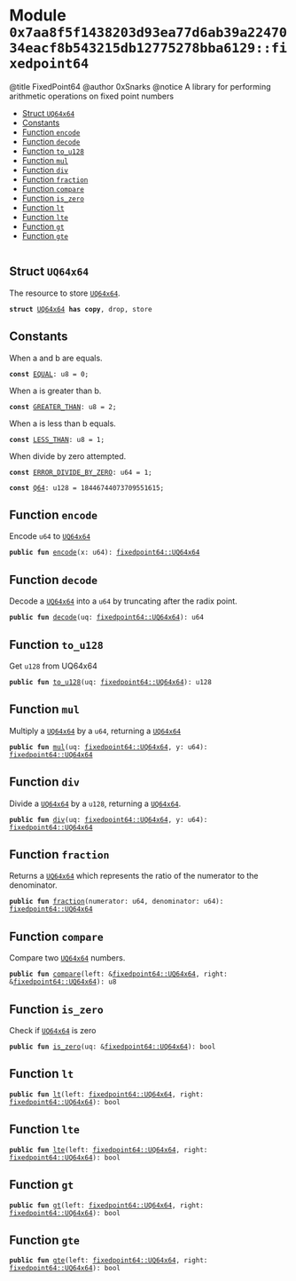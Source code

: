 
<a id="0x7aa8f5f1438203d93ea77d6ab39a2247034eacf8b543215db12775278bba6129_fixedpoint64"></a>

# Module `0x7aa8f5f1438203d93ea77d6ab39a2247034eacf8b543215db12775278bba6129::fixedpoint64`

@title FixedPoint64
@author 0xSnarks
@notice A library for performing arithmetic operations on fixed point numbers


-  [Struct `UQ64x64`](#0x7aa8f5f1438203d93ea77d6ab39a2247034eacf8b543215db12775278bba6129_fixedpoint64_UQ64x64)
-  [Constants](#@Constants_0)
-  [Function `encode`](#0x7aa8f5f1438203d93ea77d6ab39a2247034eacf8b543215db12775278bba6129_fixedpoint64_encode)
-  [Function `decode`](#0x7aa8f5f1438203d93ea77d6ab39a2247034eacf8b543215db12775278bba6129_fixedpoint64_decode)
-  [Function `to_u128`](#0x7aa8f5f1438203d93ea77d6ab39a2247034eacf8b543215db12775278bba6129_fixedpoint64_to_u128)
-  [Function `mul`](#0x7aa8f5f1438203d93ea77d6ab39a2247034eacf8b543215db12775278bba6129_fixedpoint64_mul)
-  [Function `div`](#0x7aa8f5f1438203d93ea77d6ab39a2247034eacf8b543215db12775278bba6129_fixedpoint64_div)
-  [Function `fraction`](#0x7aa8f5f1438203d93ea77d6ab39a2247034eacf8b543215db12775278bba6129_fixedpoint64_fraction)
-  [Function `compare`](#0x7aa8f5f1438203d93ea77d6ab39a2247034eacf8b543215db12775278bba6129_fixedpoint64_compare)
-  [Function `is_zero`](#0x7aa8f5f1438203d93ea77d6ab39a2247034eacf8b543215db12775278bba6129_fixedpoint64_is_zero)
-  [Function `lt`](#0x7aa8f5f1438203d93ea77d6ab39a2247034eacf8b543215db12775278bba6129_fixedpoint64_lt)
-  [Function `lte`](#0x7aa8f5f1438203d93ea77d6ab39a2247034eacf8b543215db12775278bba6129_fixedpoint64_lte)
-  [Function `gt`](#0x7aa8f5f1438203d93ea77d6ab39a2247034eacf8b543215db12775278bba6129_fixedpoint64_gt)
-  [Function `gte`](#0x7aa8f5f1438203d93ea77d6ab39a2247034eacf8b543215db12775278bba6129_fixedpoint64_gte)


<pre><code></code></pre>



<a id="0x7aa8f5f1438203d93ea77d6ab39a2247034eacf8b543215db12775278bba6129_fixedpoint64_UQ64x64"></a>

## Struct `UQ64x64`

The resource to store <code><a href="fixedpoint64.md#0x7aa8f5f1438203d93ea77d6ab39a2247034eacf8b543215db12775278bba6129_fixedpoint64_UQ64x64">UQ64x64</a></code>.


<pre><code><b>struct</b> <a href="fixedpoint64.md#0x7aa8f5f1438203d93ea77d6ab39a2247034eacf8b543215db12775278bba6129_fixedpoint64_UQ64x64">UQ64x64</a> <b>has</b> <b>copy</b>, drop, store
</code></pre>



<a id="@Constants_0"></a>

## Constants


<a id="0x7aa8f5f1438203d93ea77d6ab39a2247034eacf8b543215db12775278bba6129_fixedpoint64_EQUAL"></a>

When a and b are equals.


<pre><code><b>const</b> <a href="fixedpoint64.md#0x7aa8f5f1438203d93ea77d6ab39a2247034eacf8b543215db12775278bba6129_fixedpoint64_EQUAL">EQUAL</a>: u8 = 0;
</code></pre>



<a id="0x7aa8f5f1438203d93ea77d6ab39a2247034eacf8b543215db12775278bba6129_fixedpoint64_GREATER_THAN"></a>

When a is greater than b.


<pre><code><b>const</b> <a href="fixedpoint64.md#0x7aa8f5f1438203d93ea77d6ab39a2247034eacf8b543215db12775278bba6129_fixedpoint64_GREATER_THAN">GREATER_THAN</a>: u8 = 2;
</code></pre>



<a id="0x7aa8f5f1438203d93ea77d6ab39a2247034eacf8b543215db12775278bba6129_fixedpoint64_LESS_THAN"></a>

When a is less than b equals.


<pre><code><b>const</b> <a href="fixedpoint64.md#0x7aa8f5f1438203d93ea77d6ab39a2247034eacf8b543215db12775278bba6129_fixedpoint64_LESS_THAN">LESS_THAN</a>: u8 = 1;
</code></pre>



<a id="0x7aa8f5f1438203d93ea77d6ab39a2247034eacf8b543215db12775278bba6129_fixedpoint64_ERROR_DIVIDE_BY_ZERO"></a>

When divide by zero attempted.


<pre><code><b>const</b> <a href="fixedpoint64.md#0x7aa8f5f1438203d93ea77d6ab39a2247034eacf8b543215db12775278bba6129_fixedpoint64_ERROR_DIVIDE_BY_ZERO">ERROR_DIVIDE_BY_ZERO</a>: u64 = 1;
</code></pre>



<a id="0x7aa8f5f1438203d93ea77d6ab39a2247034eacf8b543215db12775278bba6129_fixedpoint64_Q64"></a>



<pre><code><b>const</b> <a href="fixedpoint64.md#0x7aa8f5f1438203d93ea77d6ab39a2247034eacf8b543215db12775278bba6129_fixedpoint64_Q64">Q64</a>: u128 = 18446744073709551615;
</code></pre>



<a id="0x7aa8f5f1438203d93ea77d6ab39a2247034eacf8b543215db12775278bba6129_fixedpoint64_encode"></a>

## Function `encode`

Encode <code>u64</code> to <code><a href="fixedpoint64.md#0x7aa8f5f1438203d93ea77d6ab39a2247034eacf8b543215db12775278bba6129_fixedpoint64_UQ64x64">UQ64x64</a></code>


<pre><code><b>public</b> <b>fun</b> <a href="fixedpoint64.md#0x7aa8f5f1438203d93ea77d6ab39a2247034eacf8b543215db12775278bba6129_fixedpoint64_encode">encode</a>(x: u64): <a href="fixedpoint64.md#0x7aa8f5f1438203d93ea77d6ab39a2247034eacf8b543215db12775278bba6129_fixedpoint64_UQ64x64">fixedpoint64::UQ64x64</a>
</code></pre>



<a id="0x7aa8f5f1438203d93ea77d6ab39a2247034eacf8b543215db12775278bba6129_fixedpoint64_decode"></a>

## Function `decode`

Decode a <code><a href="fixedpoint64.md#0x7aa8f5f1438203d93ea77d6ab39a2247034eacf8b543215db12775278bba6129_fixedpoint64_UQ64x64">UQ64x64</a></code> into a <code>u64</code> by truncating after the radix point.


<pre><code><b>public</b> <b>fun</b> <a href="fixedpoint64.md#0x7aa8f5f1438203d93ea77d6ab39a2247034eacf8b543215db12775278bba6129_fixedpoint64_decode">decode</a>(uq: <a href="fixedpoint64.md#0x7aa8f5f1438203d93ea77d6ab39a2247034eacf8b543215db12775278bba6129_fixedpoint64_UQ64x64">fixedpoint64::UQ64x64</a>): u64
</code></pre>



<a id="0x7aa8f5f1438203d93ea77d6ab39a2247034eacf8b543215db12775278bba6129_fixedpoint64_to_u128"></a>

## Function `to_u128`

Get <code>u128</code> from UQ64x64


<pre><code><b>public</b> <b>fun</b> <a href="fixedpoint64.md#0x7aa8f5f1438203d93ea77d6ab39a2247034eacf8b543215db12775278bba6129_fixedpoint64_to_u128">to_u128</a>(uq: <a href="fixedpoint64.md#0x7aa8f5f1438203d93ea77d6ab39a2247034eacf8b543215db12775278bba6129_fixedpoint64_UQ64x64">fixedpoint64::UQ64x64</a>): u128
</code></pre>



<a id="0x7aa8f5f1438203d93ea77d6ab39a2247034eacf8b543215db12775278bba6129_fixedpoint64_mul"></a>

## Function `mul`

Multiply a <code><a href="fixedpoint64.md#0x7aa8f5f1438203d93ea77d6ab39a2247034eacf8b543215db12775278bba6129_fixedpoint64_UQ64x64">UQ64x64</a></code> by a <code>u64</code>, returning a <code><a href="fixedpoint64.md#0x7aa8f5f1438203d93ea77d6ab39a2247034eacf8b543215db12775278bba6129_fixedpoint64_UQ64x64">UQ64x64</a></code>


<pre><code><b>public</b> <b>fun</b> <a href="fixedpoint64.md#0x7aa8f5f1438203d93ea77d6ab39a2247034eacf8b543215db12775278bba6129_fixedpoint64_mul">mul</a>(uq: <a href="fixedpoint64.md#0x7aa8f5f1438203d93ea77d6ab39a2247034eacf8b543215db12775278bba6129_fixedpoint64_UQ64x64">fixedpoint64::UQ64x64</a>, y: u64): <a href="fixedpoint64.md#0x7aa8f5f1438203d93ea77d6ab39a2247034eacf8b543215db12775278bba6129_fixedpoint64_UQ64x64">fixedpoint64::UQ64x64</a>
</code></pre>



<a id="0x7aa8f5f1438203d93ea77d6ab39a2247034eacf8b543215db12775278bba6129_fixedpoint64_div"></a>

## Function `div`

Divide a <code><a href="fixedpoint64.md#0x7aa8f5f1438203d93ea77d6ab39a2247034eacf8b543215db12775278bba6129_fixedpoint64_UQ64x64">UQ64x64</a></code> by a <code>u128</code>, returning a <code><a href="fixedpoint64.md#0x7aa8f5f1438203d93ea77d6ab39a2247034eacf8b543215db12775278bba6129_fixedpoint64_UQ64x64">UQ64x64</a></code>.


<pre><code><b>public</b> <b>fun</b> <a href="fixedpoint64.md#0x7aa8f5f1438203d93ea77d6ab39a2247034eacf8b543215db12775278bba6129_fixedpoint64_div">div</a>(uq: <a href="fixedpoint64.md#0x7aa8f5f1438203d93ea77d6ab39a2247034eacf8b543215db12775278bba6129_fixedpoint64_UQ64x64">fixedpoint64::UQ64x64</a>, y: u64): <a href="fixedpoint64.md#0x7aa8f5f1438203d93ea77d6ab39a2247034eacf8b543215db12775278bba6129_fixedpoint64_UQ64x64">fixedpoint64::UQ64x64</a>
</code></pre>



<a id="0x7aa8f5f1438203d93ea77d6ab39a2247034eacf8b543215db12775278bba6129_fixedpoint64_fraction"></a>

## Function `fraction`

Returns a <code><a href="fixedpoint64.md#0x7aa8f5f1438203d93ea77d6ab39a2247034eacf8b543215db12775278bba6129_fixedpoint64_UQ64x64">UQ64x64</a></code> which represents the ratio of the numerator to the denominator.


<pre><code><b>public</b> <b>fun</b> <a href="fixedpoint64.md#0x7aa8f5f1438203d93ea77d6ab39a2247034eacf8b543215db12775278bba6129_fixedpoint64_fraction">fraction</a>(numerator: u64, denominator: u64): <a href="fixedpoint64.md#0x7aa8f5f1438203d93ea77d6ab39a2247034eacf8b543215db12775278bba6129_fixedpoint64_UQ64x64">fixedpoint64::UQ64x64</a>
</code></pre>



<a id="0x7aa8f5f1438203d93ea77d6ab39a2247034eacf8b543215db12775278bba6129_fixedpoint64_compare"></a>

## Function `compare`

Compare two <code><a href="fixedpoint64.md#0x7aa8f5f1438203d93ea77d6ab39a2247034eacf8b543215db12775278bba6129_fixedpoint64_UQ64x64">UQ64x64</a></code> numbers.


<pre><code><b>public</b> <b>fun</b> <a href="fixedpoint64.md#0x7aa8f5f1438203d93ea77d6ab39a2247034eacf8b543215db12775278bba6129_fixedpoint64_compare">compare</a>(left: &<a href="fixedpoint64.md#0x7aa8f5f1438203d93ea77d6ab39a2247034eacf8b543215db12775278bba6129_fixedpoint64_UQ64x64">fixedpoint64::UQ64x64</a>, right: &<a href="fixedpoint64.md#0x7aa8f5f1438203d93ea77d6ab39a2247034eacf8b543215db12775278bba6129_fixedpoint64_UQ64x64">fixedpoint64::UQ64x64</a>): u8
</code></pre>



<a id="0x7aa8f5f1438203d93ea77d6ab39a2247034eacf8b543215db12775278bba6129_fixedpoint64_is_zero"></a>

## Function `is_zero`

Check if <code><a href="fixedpoint64.md#0x7aa8f5f1438203d93ea77d6ab39a2247034eacf8b543215db12775278bba6129_fixedpoint64_UQ64x64">UQ64x64</a></code> is zero


<pre><code><b>public</b> <b>fun</b> <a href="fixedpoint64.md#0x7aa8f5f1438203d93ea77d6ab39a2247034eacf8b543215db12775278bba6129_fixedpoint64_is_zero">is_zero</a>(uq: &<a href="fixedpoint64.md#0x7aa8f5f1438203d93ea77d6ab39a2247034eacf8b543215db12775278bba6129_fixedpoint64_UQ64x64">fixedpoint64::UQ64x64</a>): bool
</code></pre>



<a id="0x7aa8f5f1438203d93ea77d6ab39a2247034eacf8b543215db12775278bba6129_fixedpoint64_lt"></a>

## Function `lt`



<pre><code><b>public</b> <b>fun</b> <a href="fixedpoint64.md#0x7aa8f5f1438203d93ea77d6ab39a2247034eacf8b543215db12775278bba6129_fixedpoint64_lt">lt</a>(left: <a href="fixedpoint64.md#0x7aa8f5f1438203d93ea77d6ab39a2247034eacf8b543215db12775278bba6129_fixedpoint64_UQ64x64">fixedpoint64::UQ64x64</a>, right: <a href="fixedpoint64.md#0x7aa8f5f1438203d93ea77d6ab39a2247034eacf8b543215db12775278bba6129_fixedpoint64_UQ64x64">fixedpoint64::UQ64x64</a>): bool
</code></pre>



<a id="0x7aa8f5f1438203d93ea77d6ab39a2247034eacf8b543215db12775278bba6129_fixedpoint64_lte"></a>

## Function `lte`



<pre><code><b>public</b> <b>fun</b> <a href="fixedpoint64.md#0x7aa8f5f1438203d93ea77d6ab39a2247034eacf8b543215db12775278bba6129_fixedpoint64_lte">lte</a>(left: <a href="fixedpoint64.md#0x7aa8f5f1438203d93ea77d6ab39a2247034eacf8b543215db12775278bba6129_fixedpoint64_UQ64x64">fixedpoint64::UQ64x64</a>, right: <a href="fixedpoint64.md#0x7aa8f5f1438203d93ea77d6ab39a2247034eacf8b543215db12775278bba6129_fixedpoint64_UQ64x64">fixedpoint64::UQ64x64</a>): bool
</code></pre>



<a id="0x7aa8f5f1438203d93ea77d6ab39a2247034eacf8b543215db12775278bba6129_fixedpoint64_gt"></a>

## Function `gt`



<pre><code><b>public</b> <b>fun</b> <a href="fixedpoint64.md#0x7aa8f5f1438203d93ea77d6ab39a2247034eacf8b543215db12775278bba6129_fixedpoint64_gt">gt</a>(left: <a href="fixedpoint64.md#0x7aa8f5f1438203d93ea77d6ab39a2247034eacf8b543215db12775278bba6129_fixedpoint64_UQ64x64">fixedpoint64::UQ64x64</a>, right: <a href="fixedpoint64.md#0x7aa8f5f1438203d93ea77d6ab39a2247034eacf8b543215db12775278bba6129_fixedpoint64_UQ64x64">fixedpoint64::UQ64x64</a>): bool
</code></pre>



<a id="0x7aa8f5f1438203d93ea77d6ab39a2247034eacf8b543215db12775278bba6129_fixedpoint64_gte"></a>

## Function `gte`



<pre><code><b>public</b> <b>fun</b> <a href="fixedpoint64.md#0x7aa8f5f1438203d93ea77d6ab39a2247034eacf8b543215db12775278bba6129_fixedpoint64_gte">gte</a>(left: <a href="fixedpoint64.md#0x7aa8f5f1438203d93ea77d6ab39a2247034eacf8b543215db12775278bba6129_fixedpoint64_UQ64x64">fixedpoint64::UQ64x64</a>, right: <a href="fixedpoint64.md#0x7aa8f5f1438203d93ea77d6ab39a2247034eacf8b543215db12775278bba6129_fixedpoint64_UQ64x64">fixedpoint64::UQ64x64</a>): bool
</code></pre>
